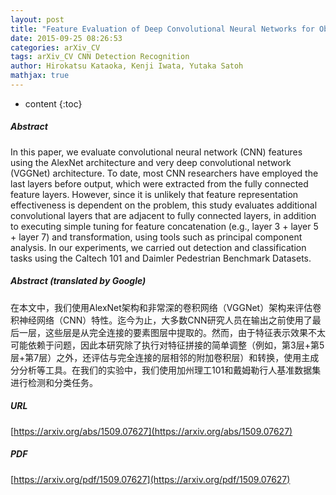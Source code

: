 ```yaml
---
layout: post
title: "Feature Evaluation of Deep Convolutional Neural Networks for Object Recognition and Detection"
date: 2015-09-25 08:26:53
categories: arXiv_CV
tags: arXiv_CV CNN Detection Recognition
author: Hirokatsu Kataoka, Kenji Iwata, Yutaka Satoh
mathjax: true
---
```


* content
{:toc}

##### Abstract
In this paper, we evaluate convolutional neural network (CNN) features using the AlexNet architecture and very deep convolutional network (VGGNet) architecture. To date, most CNN researchers have employed the last layers before output, which were extracted from the fully connected feature layers. However, since it is unlikely that feature representation effectiveness is dependent on the problem, this study evaluates additional convolutional layers that are adjacent to fully connected layers, in addition to executing simple tuning for feature concatenation (e.g., layer 3 + layer 5 + layer 7) and transformation, using tools such as principal component analysis. In our experiments, we carried out detection and classification tasks using the Caltech 101 and Daimler Pedestrian Benchmark Datasets.

##### Abstract (translated by Google)
在本文中，我们使用AlexNet架构和非常深的卷积网络（VGGNet）架构来评估卷积神经网络（CNN）特性。迄今为止，大多数CNN研究人员在输出之前使用了最后一层，这些层是从完全连接的要素图层中提取的。然而，由于特征表示效果不太可能依赖于问题，因此本研究除了执行对特征拼接的简单调整（例如，第3层+第5层+第7层）之外，还评估与完全连接的层相邻的附加卷积层）和转换，使用主成分分析等工具。在我们的实验中，我们使用加州理工101和戴姆勒行人基准数据集进行检测和分类任务。

##### URL
[https://arxiv.org/abs/1509.07627](https://arxiv.org/abs/1509.07627)

##### PDF
[https://arxiv.org/pdf/1509.07627](https://arxiv.org/pdf/1509.07627)


